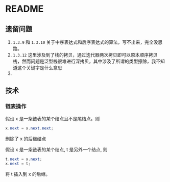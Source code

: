 # README

## 遗留问题

1. `1.3.9` 和 `1.3.10` 关于中序表达式和后序表达式的算法，写不出来，完全没思路。
2. `1.3.12` 这里涉及到了栈的拷贝，通过迭代器两次拷贝即可以原本顺序拷贝栈，然而问题是泛型栈很难进行深拷贝，其中涉及了所谓的类型擦除，我不知道这个关键字是什么意思
3. 

## 技术

### 链表操作

假设 x 是一条链表的某个结点且不是尾结点。则

```java
x.next = x.next.next;
```

删除了 x 的后继结点



假设 x 是一条链表的某个结点, t 是另外一个结点, 则

```java
t.next = x.next;
x.next = t;
```

将 t 插入到 x 的后继。
